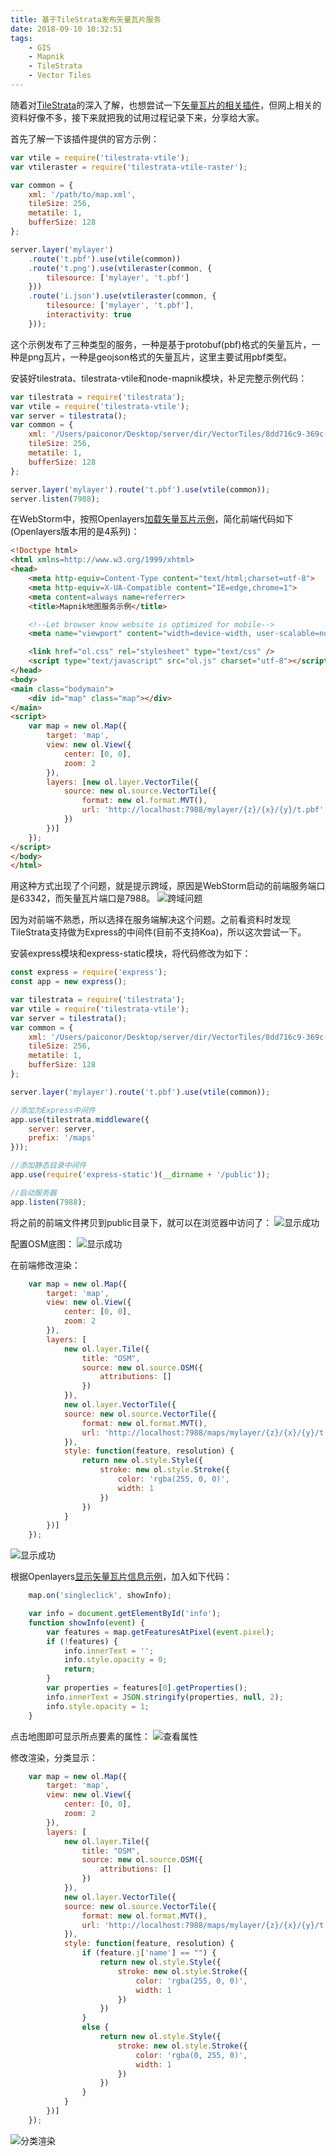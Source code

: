 ```yaml
---
title: 基于TileStrata发布矢量瓦片服务
date: 2018-09-10 10:32:51
tags: 
	- GIS
	- Mapnik
	- TileStrata
	- Vector Tiles
---
```


随着对[TileStrata](https://github.com/naturalatlas/tilestrata)的深入了解，也想尝试一下[矢量瓦片的相关插件](https://github.com/naturalatlas/tilestrata-vtile)，但网上相关的资料好像不多，接下来就把我的试用过程记录下来，分享给大家。

首先了解一下该插件提供的官方示例：
```javascript
var vtile = require('tilestrata-vtile');
var vtileraster = require('tilestrata-vtile-raster');

var common = {
    xml: '/path/to/map.xml',
    tileSize: 256,
    metatile: 1,
    bufferSize: 128
};

server.layer('mylayer')
    .route('t.pbf').use(vtile(common))
    .route('t.png').use(vtileraster(common, {
        tilesource: ['mylayer', 't.pbf']
    }))
    .route('i.json').use(vtileraster(common, {
        tilesource: ['mylayer', 't.pbf'],
        interactivity: true
    }));
```

这个示例发布了三种类型的服务，一种是基于protobuf(pbf)格式的矢量瓦片，一种是png瓦片，一种是geojson格式的矢量瓦片，这里主要试用pbf类型。

安装好tilestrata、tilestrata-vtile和node-mapnik模块，补足完整示例代码：
```javascript
var tilestrata = require('tilestrata');
var vtile = require('tilestrata-vtile');
var server = tilestrata();
var common = {
    xml: '/Users/paiconor/Desktop/server/dir/VectorTiles/8dd716c9-369c-4edd-9f20-a7aea283f5d0/thumbnail/mapnik.xml',
    tileSize: 256,
    metatile: 1,
    bufferSize: 128
};

server.layer('mylayer').route('t.pbf').use(vtile(common));
server.listen(7988);
```

在WebStorm中，按照Openlayers[加载矢量瓦片示例](http://openlayers.org/en/latest/examples/mapbox-vector-tiles.html)，简化前端代码如下(Openlayers版本用的是4系列)：
```html
<!Doctype html>
<html xmlns=http://www.w3.org/1999/xhtml>
<head>
    <meta http-equiv=Content-Type content="text/html;charset=utf-8">
    <meta http-equiv=X-UA-Compatible content="IE=edge,chrome=1">
    <meta content=always name=referrer>
    <title>Mapnik地图服务示例</title>

    <!--Let browser know website is optimized for mobile-->
    <meta name="viewport" content="width=device-width, user-scalable=no, initial-scale=1.0"/>

    <link href="ol.css" rel="stylesheet" type="text/css" />
    <script type="text/javascript" src="ol.js" charset="utf-8"></script>
</head>
<body>
<main class="bodymain">
    <div id="map" class="map"></div>
</main>
<script>
    var map = new ol.Map({
        target: 'map',
        view: new ol.View({
            center: [0, 0],
            zoom: 2
        }),
        layers: [new ol.layer.VectorTile({
            source: new ol.source.VectorTile({
                format: new ol.format.MVT(),
                url: 'http://localhost:7988/mylayer/{z}/{x}/{y}/t.pbf'
            })
        })]
    });
</script>
</body>
</html>
```
用这种方式出现了个问题，就是提示跨域，原因是WebStorm启动的前端服务端口是63342，而矢量瓦片端口是7988。
![跨域问题](nodemapnikvectortiles/1.png)

因为对前端不熟悉，所以选择在服务端解决这个问题。之前看资料时发现TileStrata支持做为Express的中间件(目前不支持Koa)，所以这次尝试一下。

安装express模块和express-static模块，将代码修改为如下：
```javascript
const express = require('express');
const app = new express();

var tilestrata = require('tilestrata');
var vtile = require('tilestrata-vtile');
var server = tilestrata();
var common = {
    xml: '/Users/paiconor/Desktop/server/dir/VectorTiles/8dd716c9-369c-4edd-9f20-a7aea283f5d0/thumbnail/mapnik.xml',
    tileSize: 256,
    metatile: 1,
    bufferSize: 128
};

server.layer('mylayer').route('t.pbf').use(vtile(common));

//添加为Express中间件
app.use(tilestrata.middleware({
    server: server,
    prefix: '/maps'
}));

//添加静态目录中间件
app.use(require('express-static')(__dirname + '/public'));

//启动服务器
app.listen(7988);
```

将之前的前端文件拷贝到public目录下，就可以在浏览器中访问了：
![显示成功](nodemapnikvectortiles/2.png)

配置OSM底图：
![显示成功](nodemapnikvectortiles/3.png)

在前端修改渲染：
```javascript
    var map = new ol.Map({
        target: 'map',
        view: new ol.View({
            center: [0, 0],
            zoom: 2
        }),
        layers: [
            new ol.layer.Tile({
                title: "OSM",
                source: new ol.source.OSM({
                    attributions: []
                })
            }),
            new ol.layer.VectorTile({
            source: new ol.source.VectorTile({
                format: new ol.format.MVT(),
                url: 'http://localhost:7988/maps/mylayer/{z}/{x}/{y}/t.pbf'
            }),
            style: function(feature, resolution) {
                return new ol.style.Style({
                    stroke: new ol.style.Stroke({
                        color: 'rgba(255, 0, 0)',
                        width: 1
                    })
                })
            }
        })]
    });
```
![显示成功](nodemapnikvectortiles/4.png)

根据Openlayers[显示矢量瓦片信息示例](http://openlayers.org/en/latest/examples/vector-tile-info.html)，加入如下代码：
```javascript
    map.on('singleclick', showInfo);

    var info = document.getElementById('info');
    function showInfo(event) {
        var features = map.getFeaturesAtPixel(event.pixel);
        if (!features) {
            info.innerText = '';
            info.style.opacity = 0;
            return;
        }
        var properties = features[0].getProperties();
        info.innerText = JSON.stringify(properties, null, 2);
        info.style.opacity = 1;
    }
```
点击地图即可显示所点要素的属性：
![查看属性](nodemapnikvectortiles/5.png)

修改渲染，分类显示：
```javascript
    var map = new ol.Map({
        target: 'map',
        view: new ol.View({
            center: [0, 0],
            zoom: 2
        }),
        layers: [
            new ol.layer.Tile({
                title: "OSM",
                source: new ol.source.OSM({
                    attributions: []
                })
            }),
            new ol.layer.VectorTile({
            source: new ol.source.VectorTile({
                format: new ol.format.MVT(),
                url: 'http://localhost:7988/maps/mylayer/{z}/{x}/{y}/t.pbf'
            }),
            style: function(feature, resolution) {
                if (feature.j['name'] == "") {
                    return new ol.style.Style({
                        stroke: new ol.style.Stroke({
                            color: 'rgba(255, 0, 0)',
                            width: 1
                        })
                    })
                }
                else {
                    return new ol.style.Style({
                        stroke: new ol.style.Stroke({
                            color: 'rgba(0, 255, 0)',
                            width: 1
                        })
                    })
                }
            }
        })]
    });
```
![分类渲染](nodemapnikvectortiles/6.png)